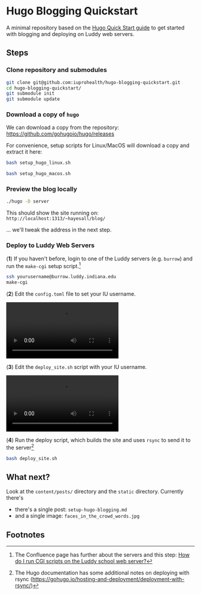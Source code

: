 # Hugo Blogging Quickstart

A minimal repository based on the [Hugo Quick Start guide](https://gohugo.io/getting-started/quick-start/) to get started with blogging and deploying on Luddy web servers.

## Steps

### Clone repository and submodules

```bash
git clone git@github.com:iuprohealth/hugo-blogging-quickstart.git
cd hugo-blogging-quickstart/
git submodule init
git submodule update
```

### Download a copy of `hugo`

We can download a copy from the repository: https://github.com/gohugoio/hugo/releases

For convenience, setup scripts for Linux/MacOS will download a copy and extract it here:

```bash
bash setup_hugo_linux.sh
```

```bash
bash setup_hugo_macos.sh
```

### Preview the blog locally

```bash
./hugo -D server
```

This should show the site running on: `http://localhost:1313/~hayesall/blog/`

... we'll tweak the address in the next step.

### Deploy to Luddy Web Servers

(**1**) If you haven't before, login to one of the Luddy servers (e.g. `burrow`) and run the `make-cgi` setup script.[^1]

```bash
ssh yourusername@burrow.luddy.indiana.edu
make-cgi
```

(**2**) Edit the `config.toml` file to set your IU username.

![User edits the config.toml file, changing hayesall to myusername.](.github/docs/set_config_iu_username.mp4)

(**3**) Edit the `deploy_site.sh` script with your IU username.

![User edits the deploy_site.sh script, setting the USER variable to hayesall.](.github/docs/set_config_iu_username.mp4)

(**4**) Run the deploy script, which builds the site and uses `rsync` to send it to the server[^2]

```bash
bash deploy_site.sh
```

## What next?

Look at the `content/posts/` directory and the `static` directory. Currently there's

- there's a single post: `setup-hugo-blogging.md`
- and a single image: `faces_in_the_crowd_words.jpg`


## Footnotes

[^1]: The Confluence page has further about the servers and this step: [How do I run CGI scripts on the Luddy school web server?](https://uisapp2.iu.edu/confluence-prd/pages/viewpage.action?pageId=130122153)

[^2]: The Hugo documentation has some additional notes on deploying with rsync (https://gohugo.io/hosting-and-deployment/deployment-with-rsync/)
